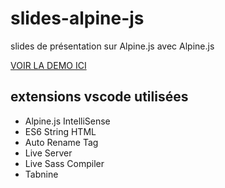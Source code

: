 # slides-alpine-js
slides de présentation sur Alpine.js avec Alpine.js


[VOIR LA DEMO ICI](https://nicolachoquet06250.github.io/slides-alpine-js/index.html)

## extensions vscode utilisées
 - Alpine.js IntelliSense
 - ES6 String HTML
 - Auto Rename Tag
 - Live Server
 - Live Sass Compiler
 - Tabnine